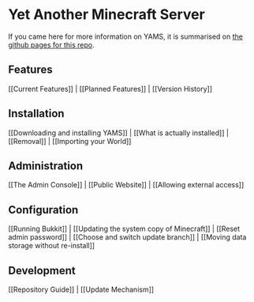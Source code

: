 # Yet Another Minecraft Server

If you came here for more information on YAMS, it is summarised on [the github pages for this repo](http://yams.in/).

## Features
[[Current Features]] | [[Planned Features]] | [[Version History]]

## Installation
[[Downloading and installing YAMS]] | [[What is actually installed]] | [[Removal]] | [[Importing your World]]

## Administration
[[The Admin Console]] | [[Public Website]] | [[Allowing external access]]

## Configuration
[[Running Bukkit]] | [[Updating the system copy of Minecraft]] | [[Reset admin password]] |  [[Choose and switch update branch]] | [[Moving data storage without re-install]]

## Development
[[Repository Guide]] | [[Update Mechanism]]